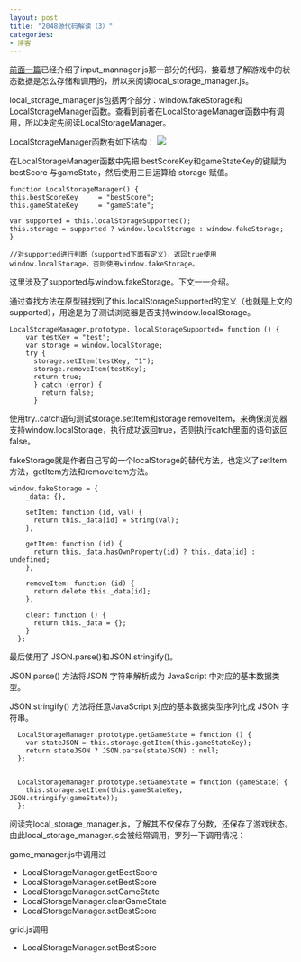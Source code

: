 ```yaml
---
layout: post
title: "2048源代码解读（3）"
categories:
- 博客
---
```

[前面一篇](http://runfastlynda.com/2048-input-mannager/)已经介绍了input_mannager.js那一部分的代码，接着想了解游戏中的状态数据是怎么存储和调用的，所以来阅读local_storage_manager.js。

local_storage_manager.js包括两个部分：window.fakeStorage和LocalStorageManager函数。查看到前者在LocalStorageManager函数中有调用，所以决定先阅读LocalStorageManager。

LocalStorageManager函数有如下结构：
![](http://7xjufd.dl1.z0.glb.clouddn.com/blog3.1.png)

在LocalStorageManager函数中先把 bestScoreKey和gameStateKey的键赋为bestScore 与gameState，然后使用三目运算给 storage 赋值。

    function LocalStorageManager() {
    this.bestScoreKey     = "bestScore";
    this.gameStateKey     = "gameState";

    var supported = this.localStorageSupported();
    this.storage = supported ? window.localStorage : window.fakeStorage;
    }

    //对supported进行判断（supported下面有定义），返回true使用window.localStorage，否则使用window.fakeStorage。

这里涉及了supported与window.fakeStorage。下文一一介绍。

通过查找方法在原型链找到了this.localStorageSupported的定义（也就是上文的supported），用途是为了测试浏览器是否支持window.localStorage。

    LocalStorageManager.prototype. localStorageSupported= function () {
        var testKey = "test";
        var storage = window.localStorage;
        try {
          storage.setItem(testKey, "1");
          storage.removeItem(testKey);
          return true;
          } catch (error) {
            return false;
          }

使用try..catch语句测试storage.setItem和storage.removeItem，来确保浏览器支持window.localStorage，执行成功返回true，否则执行catch里面的语句返回false。

fakeStorage就是作者自己写的一个localStorage的替代方法，也定义了setItem方法，getItem方法和removeItem方法。

    window.fakeStorage = {
        _data: {},

        setItem: function (id, val) {
          return this._data[id] = String(val);
        },

        getItem: function (id) {
          return this._data.hasOwnProperty(id) ? this._data[id] : undefined;
        },

        removeItem: function (id) {
          return delete this._data[id];
        },

        clear: function () {
          return this._data = {};
        }
      };


最后使用了 JSON.parse()和JSON.stringify()。

JSON.parse() 方法将JSON 字符串解析成为 JavaScript 中对应的基本数据类型。

JSON.stringify() 方法将任意JavaScript 对应的基本数据类型序列化成 JSON 字符串。



      LocalStorageManager.prototype.getGameState = function () {
        var stateJSON = this.storage.getItem(this.gameStateKey);
        return stateJSON ? JSON.parse(stateJSON) : null;
      };


      LocalStorageManager.prototype.setGameState = function (gameState) {
        this.storage.setItem(this.gameStateKey, JSON.stringify(gameState));
      };


阅读完local_storage_manager.js，了解其不仅保存了分数，还保存了游戏状态。由此local_storage_manager.js会被经常调用，罗列一下调用情况：

game_manager.js中调用过

* LocalStorageManager.getBestScore
* LocalStorageManager.setBestScore
* LocalStorageManager.setGameState
* LocalStorageManager.clearGameState
* LocalStorageManager.setBestScore

grid.js调用

* LocalStorageManager.setBestScore
